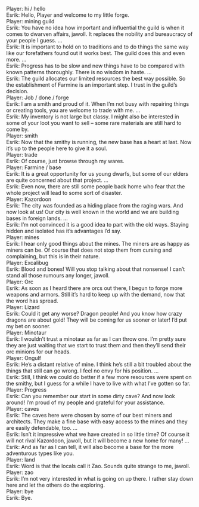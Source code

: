 Player: hi / hello  
Esrik: Hello, Player and welcome to my little forge.  
Player: mining guild  
Esrik: You have no idea how important and influential the guild is when it comes to dwarven affairs, jawoll. It replaces the nobility and bureaucracy of your people I guess. …  
Esrik: It is important to hold on to traditions and to do things the same way like our forefathers found out it works best. The guild does this and even more. …  
Esrik: Progress has to be slow and new things have to be compared with known patterns thoroughly. There is no wisdom in haste. …  
Esrik: The guild allocates our limited resources the best way possible. So the establishment of Farmine is an important step. I trust in the guild’s decision.  
Player: Job / done / forge  
Esrik: I am a smith and proud of it. When I’m not busy with repairing things or creating tools, you are welcome to trade with me. …  
Esrik: My inventory is not large but classy. I might also be interested in some of your loot you want to sell – some rare materials are still hard to come by.  
Player: smith  
Esrik: Now that the smithy is running, the new base has a heart at last. Now it’s up to the people here to give it a soul.  
Player: trade  
Esrik: Of course, just browse through my wares.  
Player: Farmine / base  
Esrik: It is a great opportunity for us young dwarfs, but some of our elders are quite concerned about that project. …  
Esrik: Even now, there are still some people back home who fear that the whole project will lead to some sort of disaster.  
Player: Kazordoon  
Esrik: The city was founded as a hiding place from the raging wars. And now look at us! Our city is well known in the world and we are building bases in foreign lands. …  
Esrik: I’m not convinced it is a good idea to part with the old ways. Staying hidden and isolated has it’s advantages I’d say.  
Player: mines  
Esrik: I hear only good things about the mines. The miners are as happy as miners can be. Of course that does not stop them from cursing and complaining, but this is in their nature.  
Player: Excalibug  
Esrik: Blood and bones! Will you stop talking about that nonsense! I can’t stand all those rumours any longer, jawoll.  
Player: Orc  
Esrik: As soon as I heard there are orcs out there, I begun to forge more weapons and armors. Still it’s hard to keep up with the demand, now that the word has spread.  
Player: Lizard  
Esrik: Could it get any worse? Dragon people! And you know how crazy dragons are about gold! They will be coming for us sooner or later! I’d put my bet on sooner.  
Player: Minotaur  
Esrik: I wouldn’t trust a minotaur as far as I can throw one. I’m pretty sure they are just waiting that we start to trust them and then they’ll send their orc minions for our heads.  
Player: Ongulf  
Esrik: He’s a distant relative of mine. I think he’s still a bit troubled about the things that still can go wrong. I feel no envy for his position. …  
Esrik: Still, I think we could do better if a few more resources were spent on the smithy, but I guess for a while I have to live with what I’ve gotten so far.  
Player: Progress  
Esrik: Can you remember our start in some dirty cave? And now look around! I’m proud of my people and grateful for your assistance.  
Player: caves  
Esrik: The caves here were chosen by some of our best miners and architects. They make a fine base with easy access to the mines and they are easily defendable, too. …  
Esrik: Isn’t it impressive what we have created in so little time? Of course it will not rival Kazordoon, jawoll, but it will become a new home for many! …  
Esrik: And as far as I can tell, it will also become a base for the more adventurous types like you.  
Player: land  
Esrik: Word is that the locals call it Zao. Sounds quite strange to me, jawoll.  
Player: zao  
Esrik: I’m not very interested in what is going on up there. I rather stay down here and let the others do the exploring.  
Player: bye  
Esrik: Bye.  

